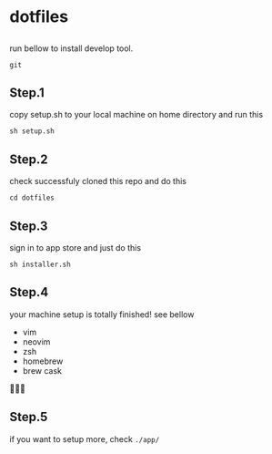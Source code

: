 # dotfiles

##
run bellow to install develop tool.
```
git
```

## Step.1
copy setup.sh to your local machine on home directory and run this
```
sh setup.sh
```


## Step.2
check successfuly cloned this repo and do this
```
cd dotfiles
```


## Step.3
sign in to app store and just do this
```
sh installer.sh
```


## Step.4
your machine setup is totally finished!
see bellow
- vim
- neovim
- zsh
- homebrew
- brew cask

🎉🎉🎉

## Step.5
if you want to setup more, check `./app/`
